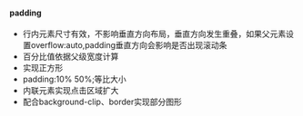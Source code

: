 #### padding
* 行内元素尺寸有效，不影响垂直方向布局，垂直方向发生重叠，如果父元素设置overflow:auto,padding垂直方向会影响是否出现滚动条
* 百分比值依据父级宽度计算
* 实现正方形
* padding:10% 50%;等比大小
* 内联元素实现点击区域扩大
* 配合background-clip、border实现部分图形
